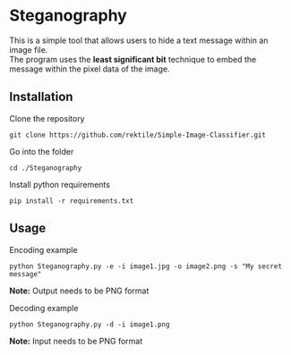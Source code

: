 # Steganography
 This is a simple tool that allows users to hide a text message within an image file.   
 The program uses the **least significant bit** technique to embed the message within the pixel data of the image.
## Installation
Clone the repository
```shell
git clone https://github.com/rektile/Simple-Image-Classifier.git
```

Go into the folder
```shell
cd ./Steganography
```

Install python requirements
```shell
pip install -r requirements.txt
```

## Usage
Encoding example
```shell
python Steganography.py -e -i image1.jpg -o image2.png -s "My secret message"
```
**Note:** Output needs to be PNG format

Decoding example
```shell
python Steganography.py -d -i image1.png
```
**Note:** Input needs to be PNG format